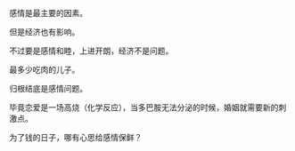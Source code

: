 感情是最主要的因素。

但是经济也有影响。

不过要是感情和睦，上进开朗，经济不是问题。

最多少吃肉的儿子。

归根结底是感情问题。

毕竟恋爱是一场高烧（化学反应），当多巴胺无法分泌的时候，婚姻就需要新的刺激点。

为了钱的日子，哪有心思给感情保鲜？
